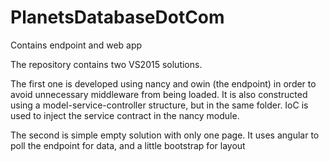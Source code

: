 # PlanetsDatabaseDotCom
Contains endpoint and web app

The repository contains two VS2015 solutions. 

The first one is developed using nancy and owin (the endpoint) in order to avoid unnecessary middleware from being loaded. It is also constructed using a model-service-controller structure, but in the same folder. IoC is used to inject the service contract in the nancy module.

The second is simple empty solution with only one page. It uses angular to poll the endpoint for data, and a little bootstrap for layout
